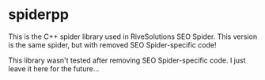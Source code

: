 # spiderpp

This is the С++ spider library used in RiveSolutions SEO Spider.
This version is the same spider, but with removed SEO Spider-specific code!

This library wasn't tested after removing SEO Spider-specific code.
I just leave it here for the future...

